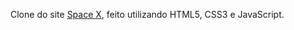 Clone do site <a href="https://www.spacex.com/">Space X</a>, feito utilizando HTML5, CSS3 e JavaScript.

